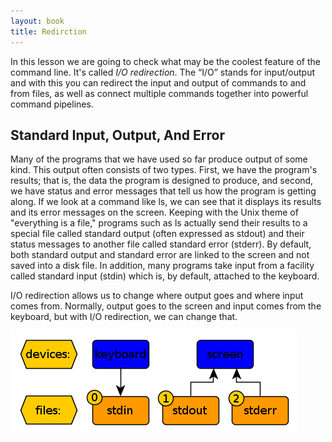 ```yaml
---
layout: book
title: Redirction
---
```


In this lesson we are going to check what may be the coolest feature of the
command line. It's called _I/O redirection_. The “I/O” stands for input/output
and with this you can redirect the input and output of commands to and from
files, as well as connect multiple commands together into powerful command
pipelines.

## Standard Input, Output, And Error
Many of the programs that we have used so far produce output of some kind.
This output often consists of two types. First, we have the program's results;
that is, the data the program is designed to produce, and second, we have
status and error messages that tell us how the program is getting along. If we
look at a command like ls, we can see that it displays its results and its
error messages on the screen.  Keeping with the Unix theme of "everything is a
file," programs such as ls actually send their results to a special file
called standard output (often expressed as stdout) and their status messages
to another file called standard error (stderr). By default, both standard
output and standard error are linked to the screen and not saved into a disk
file.  In addition, many programs take input from a facility called standard
input (stdin) which is, by default, attached to the keyboard.

I/O redirection allows us to change where output goes and where input comes
from.  Normally, output goes to the screen and input comes from the keyboard,
but with I/O redirection, we can change that.

![io](./images/three_io.png)
